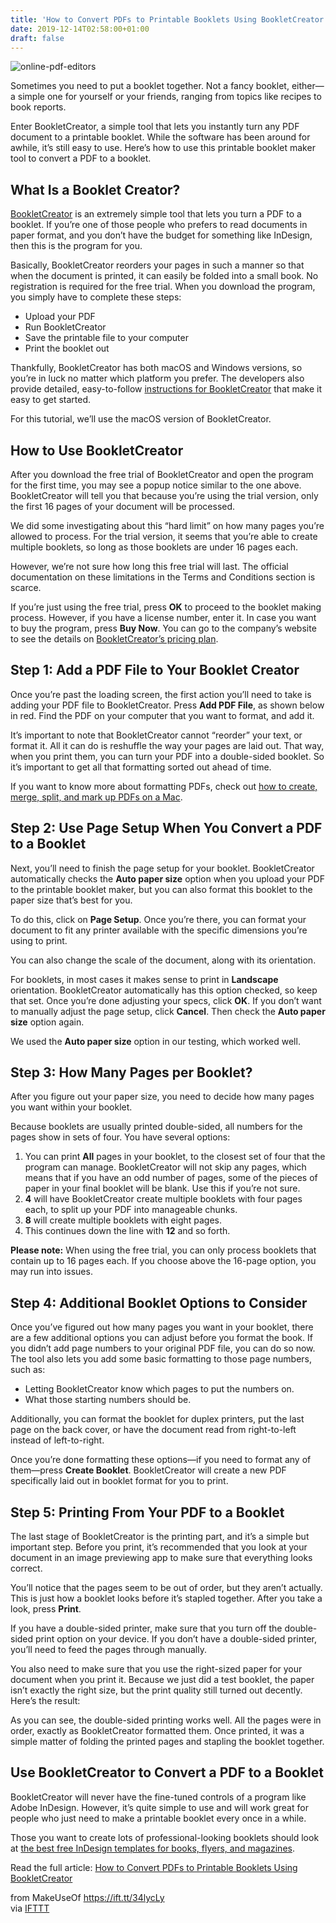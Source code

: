 ```yaml
---
title: 'How to Convert PDFs to Printable Booklets Using BookletCreator'
date: 2019-12-14T02:58:00+01:00
draft: false
---
```


![online-pdf-editors](https://static.makeuseof.com/wp-content/uploads/2018/11/online-pdf-editors.jpg)

Sometimes you need to put a booklet together. Not a fancy booklet, either—a simple one for yourself or your friends, ranging from topics like recipes to book reports.

Enter BookletCreator, a simple tool that lets you instantly turn any PDF document to a printable booklet. While the software has been around for awhile, it’s still easy to use. Here’s how to use this printable booklet maker tool to convert a PDF to a booklet.

What Is a Booklet Creator?
--------------------------

[BookletCreator](http://bookletcreator.com) is an extremely simple tool that lets you turn a PDF to a booklet. If you’re one of those people who prefers to read documents in paper format, and you don’t have the budget for something like InDesign, then this is the program for you.

Basically, BookletCreator reorders your pages in such a manner so that when the document is printed, it can easily be folded into a small book. No registration is required for the free trial. When you download the program, you simply have to complete these steps:

*   Upload your PDF
*   Run BookletCreator
*   Save the printable file to your computer
*   Print the booklet out

Thankfully, BookletCreator has both macOS and Windows versions, so you’re in luck no matter which platform you prefer. The developers also provide detailed, easy-to-follow [instructions for BookletCreator](http://bookletcreator.com/Instructions) that make it easy to get started.

For this tutorial, we’ll use the macOS version of BookletCreator.

How to Use BookletCreator
-------------------------

After you download the free trial of BookletCreator and open the program for the first time, you may see a popup notice similar to the one above. BookletCreator will tell you that because you’re using the trial version, only the first 16 pages of your document will be processed.

We did some investigating about this “hard limit” on how many pages you’re allowed to process. For the trial version, it seems that you’re able to create multiple booklets, so long as those booklets are under 16 pages each.

However, we’re not sure how long this free trial will last. The official documentation on these limitations in the Terms and Conditions section is scarce.

If you’re just using the free trial, press **OK** to proceed to the booklet making process. However, if you have a license number, enter it. In case you want to buy the program, press **Buy Now**. You can go to the company’s website to see the details on [BookletCreator’s pricing plan](https://www.bookletcreator.com/order).

Step 1: Add a PDF File to Your Booklet Creator
----------------------------------------------

Once you’re past the loading screen, the first action you’ll need to take is adding your PDF file to BookletCreator. Press **Add PDF File**, as shown below in red. Find the PDF on your computer that you want to format, and add it.

It’s important to note that BookletCreator cannot “reorder” your text, or format it. All it can do is reshuffle the way your pages are laid out. That way, when you print them, you can turn your PDF into a double-sided booklet. So it’s important to get all that formatting sorted out ahead of time.

If you want to know more about formatting PDFs, check out [how to create, merge, split, and mark up PDFs on a Mac](//www.makeuseof.com/tag/how-to-merge-and-split-pdf-documents-on-a-mac/).

Step 2: Use Page Setup When You Convert a PDF to a Booklet
----------------------------------------------------------

Next, you’ll need to finish the page setup for your booklet. BookletCreator automatically checks the **Auto paper size** option when you upload your PDF to the printable booklet maker, but you can also format this booklet to the paper size that’s best for you.

To do this, click on **Page Setup**. Once you’re there, you can format your document to fit any printer available with the specific dimensions you’re using to print.

You can also change the scale of the document, along with its orientation.

For booklets, in most cases it makes sense to print in **Landscape** orientation. BookletCreator automatically has this option checked, so keep that set. Once you’re done adjusting your specs, click **OK**. If you don’t want to manually adjust the page setup, click **Cancel**. Then check the **Auto paper size** option again.

We used the **Auto paper size** option in our testing, which worked well.

Step 3: How Many Pages per Booklet?
-----------------------------------

After you figure out your paper size, you need to decide how many pages you want within your booklet.

Because booklets are usually printed double-sided, all numbers for the pages show in sets of four. You have several options:

1.  You can print **All** pages in your booklet, to the closest set of four that the program can manage. BookletCreator will not skip any pages, which means that if you have an odd number of pages, some of the pieces of paper in your final booklet will be blank. Use this if you’re not sure.
2.  **4** will have BookletCreator create multiple booklets with four pages each, to split up your PDF into manageable chunks.
3.  **8** will create multiple booklets with eight pages.
4.  This continues down the line with **12** and so forth.

**Please note:** When using the free trial, you can only process booklets that contain up to 16 pages each. If you choose above the 16-page option, you may run into issues.

Step 4: Additional Booklet Options to Consider
----------------------------------------------

Once you’ve figured out how many pages you want in your booklet, there are a few additional options you can adjust before you format the book. If you didn’t add page numbers to your original PDF file, you can do so now. The tool also lets you add some basic formatting to those page numbers, such as:

*   Letting BookletCreator know which pages to put the numbers on.
*   What those starting numbers should be.

Additionally, you can format the booklet for duplex printers, put the last page on the back cover, or have the document read from right-to-left instead of left-to-right.

Once you’re done formatting these options—if you need to format any of them—press **Create Booklet**. BookletCreator will create a new PDF specifically laid out in booklet format for you to print.

Step 5: Printing From Your PDF to a Booklet
-------------------------------------------

The last stage of BookletCreator is the printing part, and it’s a simple but important step. Before you print, it’s recommended that you look at your document in an image previewing app to make sure that everything looks correct.

You’ll notice that the pages seem to be out of order, but they aren’t actually. This is just how a booklet looks before it’s stapled together. After you take a look, press **Print**.

If you have a double-sided printer, make sure that you turn off the double-sided print option on your device. If you don’t have a double-sided printer, you’ll need to feed the pages through manually.

You also need to make sure that you use the right-sized paper for your document when you print it. Because we just did a test booklet, the paper isn’t exactly the right size, but the print quality still turned out decently. Here’s the result:

As you can see, the double-sided printing works well. All the pages were in order, exactly as BookletCreator formatted them. Once printed, it was a simple matter of folding the printed pages and stapling the booklet together.

Use BookletCreator to Convert a PDF to a Booklet
------------------------------------------------

BookletCreator will never have the fine-tuned controls of a program like Adobe InDesign. However, it’s quite simple to use and will work great for people who just need to make a printable booklet every once in a while.

Those you want to create lots of professional-looking booklets should look at [the best free InDesign templates for books, flyers, and magazines](//www.makeuseof.com/tag/free-indesign-templates/).

Read the full article: [How to Convert PDFs to Printable Booklets Using BookletCreator](https://www.makeuseof.com/tag/bookletcreator-create-printable-booklet-pdf/)

  
  
from MakeUseOf https://ift.tt/34lycLy  
via [IFTTT](https://ifttt.com/?ref=da&site=blogger)